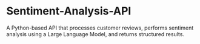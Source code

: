 # Sentiment-Analysis-API
A Python-based API that processes customer reviews, performs sentiment analysis using a Large Language Model, and returns structured results.
